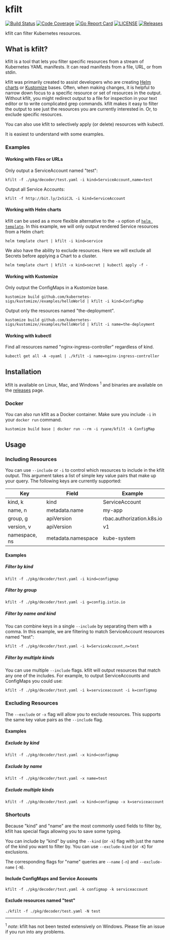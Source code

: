 # kfilt

[![Build Status](https://travis-ci.org/ryane/kfilt.svg?branch=master)](https://travis-ci.org/ryane/kfilt)
[![Code Coverage](https://codecov.io/gh/ryane/kfilt/branch/master/graph/badge.svg)](https://codecov.io/gh/ryane/kfilt)
[![Go Report Card](https://goreportcard.com/badge/ryane/kfilt)](https://goreportcard.com/report/ryane/kfilt)
[![LICENSE](https://img.shields.io/github/license/ryane/kfilt.svg)](https://github.com/ryane/kfilt/blob/master/LICENSE)
[![Releases](https://img.shields.io/github/release-pre/ryane/kfilt.svg)](https://github.com/ryane/kfilt/releases)

kfilt can filter Kubernetes resources.

## What is kfilt?

kfilt is a tool that lets you filter specific resources from a stream of Kubernetes YAML manifests. It can read manifests from a file, URL, or from stdin.

kfilt was primarily created to assist developers who are creating [Helm charts](https://helm.sh/docs/developing_charts/) or [Kustomize](https://github.com/kubernetes-sigs/kustomize) bases. Often, when making changes, it is helpful to narrow down focus to a specific resource or set of resources in the output. Without kfilt, you might redirect output to a file for inspection in your text editor or to write complicated grep commands. kfilt makes it easy to filter the output to see just the resources you are currently interested in. Or, to exclude specific resources.

You can also use kfilt to selectively apply (or delete) resources with kubectl.

It is easiest to understand with some examples.

### Examples

#### Working with Files or URLs

Only output a ServiceAccount named "test":

```
kfilt -f ./pkg/decoder/test.yaml -i kind=ServiceAccount,name=test
```

Output all Service Accounts:

```
kfilt -f http://bit.ly/2xSiCJL -i kind=ServiceAccount
```

#### Working with Helm charts

kfilt can be used as a more flexible alternative to the `-x` option of [`helm template`](https://helm.sh/docs/helm/#helm-template). In this example, we will only output rendered Service resources from a Helm chart:

```
helm template chart | kfilt -i kind=service
```

We also have the ability to exclude resources. Here we will exclude all Secrets before applying a Chart to a cluster.

```
helm template chart | kfilt -x kind=secret | kubectl apply -f -
```

#### Working with Kustomize

Only output the ConfigMaps in a Kustomize base.

```
kustomize build github.com/kubernetes-sigs/kustomize//examples/helloWorld | kfilt -i kind=ConfigMap
```

Output only the resources named "the-deployment".

```
kustomize build github.com/kubernetes-sigs/kustomize//examples/helloWorld | kfilt -i name=the-deployment
```

#### Working with kubectl

Find all resources named "nginx-ingress-controller" regardless of kind.

```
kubectl get all -A -oyaml | ./kfilt -i name=nginx-ingress-controller
```

## Installation

kfilt is available on Linux, Mac, and Windows <sup>1</sup> and binaries are available on the [releases](https://github.com/ryane/kfilt/releases) page.

### Docker

You can also run kfilt as a Docker container. Make sure you include `-i` in your `docker run` command.

```
kustomize build base | docker run --rm -i ryane/kfilt -k ConfigMap
```

## Usage

### Including Resources

You can use `--include` or `-i` to control which resources to include in the kfilt output. This argument takes a list of simple key value pairs that make up your query. The following keys are currently supported:

| Key           | Field              | Example                   |
|---------------|--------------------|---------------------------|
| kind, k       | kind               | ServiceAccount            |
| name, n       | metadata.name      | my-app                    |
| group, g      | apiVersion         | rbac.authorization.k8s.io |
| version, v    | apiVersion         | v1                        |
| namespace, ns | metadata.namespace | kube-system               |

#### Examples

##### Filter by kind

```
kfilt -f ./pkg/decoder/test.yaml -i kind=configmap
```

##### Filter by group

```
kfilt -f ./pkg/decoder/test.yaml -i g=config.istio.io
```

##### Filter by name and kind

You can combine keys in a single `--include` by separating them with a comma. In this example, we are filtering to match ServiceAccount resources named "test":

```
kfilt -f ./pkg/decoder/test.yaml -i k=ServiceAccount,n=test
```

##### Filter by multiple kinds

You can use multiple `--include` flags. kfilt will output resources that match any one of the includes. For example, to output ServiceAccounts and ConfigMaps you could use:

```
kfilt -f ./pkg/decoder/test.yaml -i k=serviceaccount -i k=configmap
```

### Excluding Resources

The `--exclude` or `-x` flag will allow you to exclude resources. This supports the same key value pairs as the `--include` flag.

#### Examples

##### Exclude by kind

```
kfilt -f ./pkg/decoder/test.yaml -x kind=configmap
```

##### Exclude by name

```
kfilt -f ./pkg/decoder/test.yaml -x name=test
```

##### Exclude multiple kinds

```
kfilt -f ./pkg/decoder/test.yaml -x kind=configmap -x k=serviceaccount
```

### Shortcuts

Because "kind" and "name" are the most commonly used fields to filter by, kfilt has special flags allowing you to save some typing.

You can include by "kind" by using the `--kind` (or `-k`) flag with just the name of the kind you want to filter by. You can use `--exclude-kind` (or `-K`) for exclusions.

The corresponding flags for "name" queries are `--name` (`-n`) and `--exclude-name` (`-N`).

#### Include ConfigMaps and Service Accounts

```
kfilt -f ./pkg/decoder/test.yaml -k configmap -k serviceaccount
```

#### Exclude resources named "test"

```
./kfilt -f ./pkg/decoder/test.yaml -N test
```

---

<sup>1</sup> *note*: kfilt has not been tested extensively on Windows. Please file an issue if you run into any problems.

